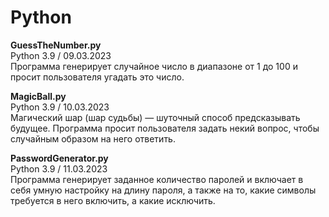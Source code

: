 # Python
<b>GuessTheNumber.py</b>  <br>
Python 3.9 / 09.03.2023 <br>
Программа генерирует случайное число в диапазоне от 1 до 100 и просит пользователя угадать это число. 

<b>MagicBall.py</b> <br>
Python 3.9 / 10.03.2023 <br>
Магический шар (шар судьбы) — шуточный способ предсказывать будущее. Программа просит пользователя задать некий вопрос, чтобы случайным образом на него ответить.

<b>PasswordGenerator.py</b> <br>
Python 3.9 / 11.03.2023 <br>
Программа генерирует заданное количество паролей и включает в себя умную настройку на длину пароля, а также на то, какие символы требуется в него включить, а какие исключить.
